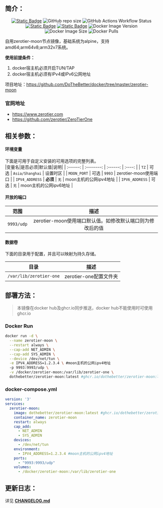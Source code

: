## 简介：
<p align="center">
<a target="_blank" href="https://github.com/DoTheBetter/docker/tree/master/zerotier-moon"><img alt="Static Badge" src="https://img.shields.io/badge/Github-DoTheBetter%2Fdocker-brightgreen"></a>
<img alt="GitHub repo size" src="https://img.shields.io/github/repo-size/DoTheBetter/docker?label=GitHub%20Repo%20Size">
<img alt="GitHub Actions Workflow Status" src="https://img.shields.io/github/actions/workflow/status/DoTheBetter/docker/DockerBuild_zerotier-moon.yml?label=GitHub%20Actions%20Workflow%20Status">
<br>
<a target="_blank" href="https://github.com/DoTheBetter/docker/pkgs/container/zerotier-moon"><img alt="Static Badge" src="https://img.shields.io/badge/ghcr.io-dothebetter%2Fzerotier--moon-brightgreen"></a>
<a target="_blank" href="https://hub.docker.com/r/dothebetter/zerotier-moon"><img alt="Static Badge" src="https://img.shields.io/badge/docker.io-dothebetter%2Fzerotier--moon-brightgreen"></a>
<img alt="Docker Image Version" src="https://img.shields.io/docker/v/dothebetter/zerotier-moon?label=Image%20Version">
<img alt="Docker Image Size" src="https://img.shields.io/docker/image-size/dothebetter/zerotier-moon?label=Image%20Size">
<img alt="Docker Pulls" src="https://img.shields.io/docker/pulls/dothebetter/zerotier-moon?label=Docker%20Pulls">
</p>

自用zerotier-moon节点镜像，基础系统为alpine，支持amd64;arm64v8;arm32v7系统。

**使用前提条件：**

1.  docker宿主机必须开启TUN/TAP
2.  docker宿主机必须有IPv4或IPv6公网地址

项目地址：https://github.com/DoTheBetter/docker/tree/master/zerotier-moon

### 官网地址

* https://www.zerotier.com
* https://github.com/zerotier/ZeroTierOne

## 相关参数：

#### 环境变量
下面是可用于自定义安装的可用选项的完整列表。  
|变量名|是否必须|默认值|说明|
| :------: | :--------: | :------: | :----: |
|      `TZ`      |   可选   | `Asia/Shanghai` |        设置时区        |
|  `MOON_PORT`   |   可选   |     `9993`      | zerotier-moon使用端口  |
| `IPV4_ADDRESS` | **必须** |      `无`       | moon主机的公网ipv4地址 |
| `IPV6_ADDRESS` |   可选   |      `无`       | moon主机的公网ipv6地址 |

#### 开放的端口

|范围|描述|
| :----: | :----: |
| `9993/udp` | zerotier-moon使用端口默认值。如修改默认端口则为修改后的值 |

#### 数据卷

下面的目录用于配置，并且可以映射为持久存储。  

|目录|描述|
| :----: | :----: |
| `/var/lib/zerotier-one` | zerotier-one配置文件夹 |

## 部署方法：

> 本镜像在docker hub及ghcr.io同步推送，docker hub不能使用时可使用ghcr.io

### Docker Run
  ```bash
  docker run -d \
  	--name zerotier-moon \
  	--restart always \
  	--cap-add NET_ADMIN \
  	--cap-add SYS_ADMIN \
  	--device /dev/net/tun \
  	-e IPV4_ADDRESS=1.2.3.4 \ #moon主机的公网ipv4地址
  	-p 9993:9993/udp \
  	-v /docker/zerotier-moon:/var/lib/zerotier-one \
  	dothebetter/zerotier-moon:latest #ghcr.io/dothebetter/zerotier-moon:latest
  ```
### docker-compose.yml
```yml
version: '3'
services:
  zerotier-moon:
    image: dothebetter/zerotier-moon:latest #ghcr.io/dothebetter/zerotier-moon:latest
    container_name: zerotier-moon
    restart: always
    cap_add:
      - NET_ADMIN
      - SYS_ADMIN
    devices:
      - /dev/net/tun
    environment:
      - IPV4_ADDRESS=1.2.3.4 #moon主机的公网ipv4地址
    ports:
      - "9993:9993/udp"
    volumes:
      - /docker/zerotier-moon:/var/lib/zerotier-one
```

## 更新日志：
详见 **[CHANGELOG.md](./CHANGELOG.md)**
